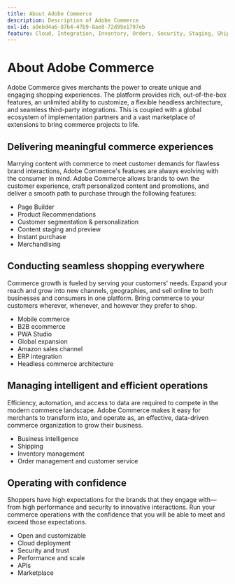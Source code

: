 ```yaml
---
title: About Adobe Commerce
description: Description of Adobe Commerce
exl-id: a9ebd4a6-87b4-47b9-8ae8-72d99e1797eb
feature: Cloud, Integration, Inventory, Orders, Security, Staging, Shipping/Delivery 
---
```

# About Adobe Commerce

Adobe Commerce gives merchants the power to create unique and engaging shopping experiences. The platform provides rich, out-of-the-box features, an unlimited ability to customize, a flexible headless architecture, and seamless third-party integrations. This is coupled with a global ecosystem of implementation partners and a vast marketplace of extensions to bring commerce projects to life.

## Delivering meaningful commerce experiences

Marrying content with commerce to meet customer demands for flawless brand interactions, Adobe Commerce's features are always evolving with the consumer in mind. Adobe Commerce allows brands to own the customer experience, craft personalized content and promotions, and deliver a smooth path to purchase through the following features:

- Page Builder
- Product Recommendations
- Customer segmentation & personalization
- Content staging and preview
- Instant purchase
- Merchandising

## Conducting seamless shopping everywhere

Commerce growth is fueled by serving your customers' needs. Expand your reach and grow into new channels, geographies, and sell online to both businesses and consumers in one platform. Bring commerce to your customers wherever, whenever, and however they prefer to shop.

- Mobile commerce
- B2B ecommerce
- PWA Studio
- Global expansion
- Amazon sales channel
- ERP integration
- Headless commerce architecture

## Managing intelligent and efficient operations

Efficiency, automation, and access to data are required to compete in the modern commerce landscape. Adobe Commerce makes it easy for merchants to transform into, and operate as, an effective, data-driven commerce organization to grow their business.

- Business intelligence
- Shipping
- Inventory management
- Order management and customer service

## Operating with confidence

Shoppers have high expectations for the brands that they engage with—from high performance and security to innovative interactions. Run your commerce operations with the confidence that you will be able to meet and exceed those expectations.

- Open and customizable
- Cloud deployment
- Security and trust
- Performance and scale
- APIs
- Marketplace
